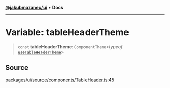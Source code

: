 [**@jakubmazanec/ui**](../README.md) • **Docs**

---

# Variable: tableHeaderTheme

> `const` **tableHeaderTheme**: `ComponentTheme`\<_typeof_
> [`useTableHeaderTheme`](../functions/useTableHeaderTheme.md)\>

## Source

[packages/ui/source/components/TableHeader.ts:45](https://github.com/jakubmazanec/tools/blob/bb20df5276ddb119762948adc2cda520aef09f0f/packages/ui/source/components/TableHeader.ts#L45)
